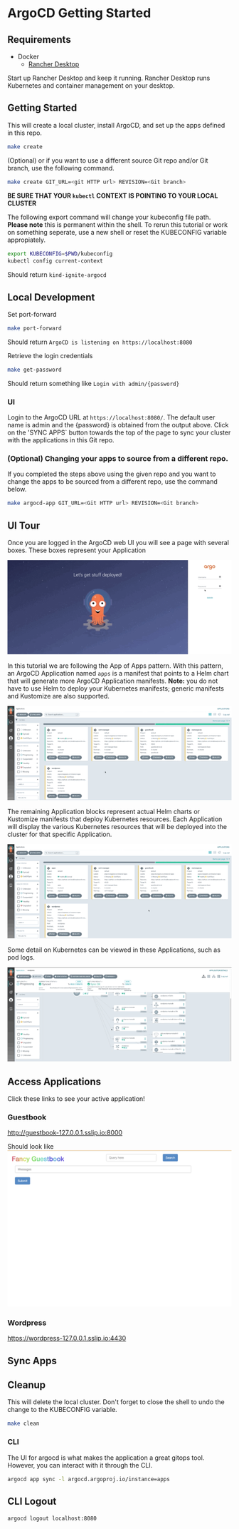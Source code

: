 # ArgoCD Getting Started

## Requirements
* Docker
  * [Rancher Desktop](https://rancherdesktop.io/)
 
 Start up Rancher Desktop and keep it running. Rancher Desktop runs Kubernetes and container management on your desktop.

## Getting Started

This will create a local cluster, install ArgoCD, and set up the apps defined in this repo.

```sh
make create
```

(Optional) or if you want to use a different source Git repo and/or Git branch, use the following command.
```sh
make create GIT_URL=<git HTTP url> REVISION=<Git branch>
```

**BE SURE THAT YOUR `kubectl` CONTEXT IS POINTING TO YOUR LOCAL CLUSTER**

The following export command will change your kubeconfig file path. **Please note** this is permanent within the shell. To rerun this tutorial or work on something seperate, use a new shell or reset the KUBECONFIG variable appropiately.

```sh
export KUBECONFIG=$PWD/kubeconfig
kubectl config current-context
```
Should return `kind-ignite-argocd`

## Local Development
Set port-forward
```sh
make port-forward
```
Should return `ArgoCD is listening on https://localhost:8080`

Retrieve the login credentials
```sh
make get-password
```
Should return something like `Login with admin/{password}`

### UI
Login to the ArgoCD URL at `https://localhost:8080/`. The default user name is admin and the {password} is obtained from the output above. Click on the 'SYNC APPS` button towards the top of the page to sync your cluster with the applications in this Git repo.

### (Optional) Changing your apps to source from a different repo.

If you completed the steps above using the given repo and you want to change the apps to be sourced from a different repo, use the command below.

```sh
make argocd-app GIT_URL=<Git HTTP url> REVISION=<Git branch>
```

## UI Tour
Once you are logged in the ArgoCD web UI you will see a page with several boxes. These boxes represent your Application

![ArgoCD Login](imgs/login.gif)

In this tutorial we are following the App of Apps pattern. With this pattern, an ArgoCD Application named `apps` is a manifest that points to a Helm chart that will generate more ArgoCD Application manifests.
**Note:** you do not have to use Helm to deploy your Kubernetes manifests; generic manifests and Kustomize are also supported.

![ArgoCD App of Apps](imgs/app-of-apps.gif)

The remaining Application blocks represent actual Helm charts or Kustomize manifests that deploy Kubernetes resources. Each Application will display the various Kubernetes resources that will be deployed into the cluster for that specific Application.

![ArgoCD Apps](imgs/app.gif)

Some detail on Kubernetes can be viewed in these Applications, such as pod logs.

![ArgoCD Pod Logs](imgs/pod-logs.gif)

## Access Applications
Click these links to see your active application!

### Guestbook
http://guestbook-127.0.0.1.sslip.io:8000

Should look like
![Guestbook Page](imgs/guestbook-page.png)

### Wordpress
https://wordpress-127.0.0.1.sslip.io:4430
## Sync Apps

## Cleanup

This will delete the local cluster. Don't forget to close the shell to undo the change to the KUBECONFIG variable.

```sh
make clean
```

### CLI

The UI for argocd is what makes the application a great gitops tool. However, you can interact with it through the CLI.
```sh
argocd app sync -l argocd.argoproj.io/instance=apps
```

## CLI Logout
```sh
argocd logout localhost:8080
```
